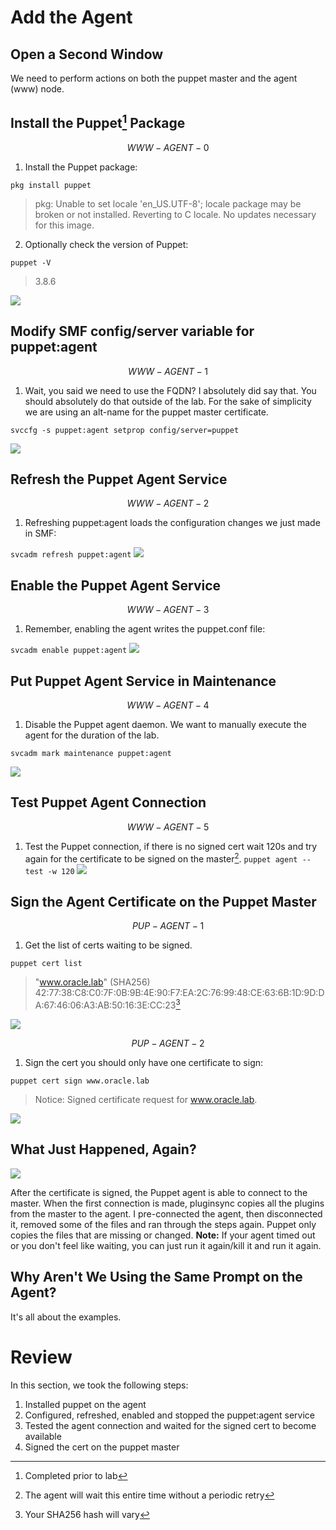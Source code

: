 # Add the Agent

## Open a Second Window

We need to perform actions on both the puppet master and the agent (www) node.

## Install the Puppet[^1] Package


$$
WWW-AGENT-0
$$


1. Install the Puppet package:

  `pkg install puppet`

  > pkg: Unable to set locale 'en_US.UTF-8'; locale package may be broken or
  > not installed.  Reverting to C locale.
  > No updates necessary for this image.

2. Optionally check the version of Puppet:
 
 `puppet -V`

  > 3.8.6

![](AGENT-WWW-000.0.png)


## Modify SMF config/server variable for puppet:agent


$$
WWW-AGENT-1
$$


1. Wait, you said we need to use the FQDN?  I absolutely did say that. You should absolutely do that outside of the lab. For the sake of simplicity we are using an alt-name for the puppet master certificate.

  `svccfg -s puppet:agent setprop config/server=puppet`

![](AGENT-WWW-001.0.png)


## Refresh the Puppet Agent Service


$$
WWW-AGENT-2
$$


1. Refreshing puppet:agent loads the configuration changes we just made in SMF:

  `svcadm refresh puppet:agent`
  ![](AGENT-WWW-002.0.png)

## Enable the Puppet Agent Service


$$
WWW-AGENT-3
$$


1. Remember, enabling the agent writes the puppet.conf file:

  `svcadm enable puppet:agent`
  ![](AGENT-WWW-003.0.png)

## Put Puppet Agent Service in Maintenance


$$
WWW-AGENT-4
$$


1. Disable the Puppet agent daemon. We want to manually execute the agent for the duration of the lab.

  `svcadm mark maintenance puppet:agent`

  ![](AGENT-WWW-004.0.png)


## Test Puppet Agent Connection


$$
WWW-AGENT-5
$$


1. Test the Puppet connection, if there is no signed cert wait 120s and try again for the certificate to be signed on the master[^3].
  `puppet agent --test -w 120`
  ![](AGENT-WWW-005.0.png)

## Sign the Agent Certificate on the Puppet Master


$$
PUP-AGENT-1
$$


1. Get the list of certs waiting to be signed.

  `puppet cert list`

  > "www.oracle.lab" (SHA256) 42:77:38:C8:C0:7F:0B:9B:4E:90:F7:EA:2C:76:99:48:CE:63:6B:1D:9D:DA:67:46:06:A3:AB:50:16:3E:CC:23[^2]


![](AGENT-PUP-001.0.png)


$$
PUP-AGENT-2
$$


1. Sign the cert you should only have one certificate to sign:


  `puppet cert sign www.oracle.lab`

  > Notice: Signed certificate request for www.oracle.lab.

![](AGENT-PUP-002.0.png)

## What Just Happened, Again?

![](AGENT-WWW-005.1.png)

After the certificate is signed, the Puppet agent is able to connect to the master. When the first connection is made, pluginsync copies all the plugins from the master to the agent. I pre-connected the agent, then disconnected it, removed some of the files and ran through the steps again. Puppet only copies the files that are missing or changed.
**Note:** If your agent timed out or you don't feel like waiting, you can just run it again/kill it and run it again.

## Why Aren't We Using the Same Prompt on the Agent?

It's all about the examples.

# Review

In this section, we took the following steps:

1. Installed puppet on the agent
2. Configured, refreshed, enabled and stopped the puppet:agent service
3. Tested the agent connection and waited for the signed cert to become available
4. Signed the cert on the puppet master

[^1]: Completed prior to lab

[^2]: Your SHA256 hash will vary

[^3]: The agent will wait this entire time without a periodic retry

